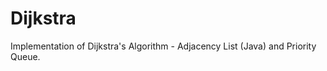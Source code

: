 Dijkstra
========

Implementation of Dijkstra's Algorithm - Adjacency List (Java) and Priority Queue.
